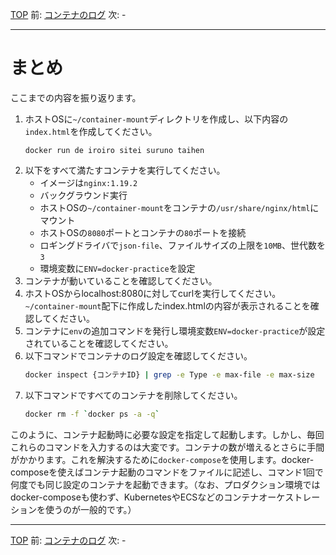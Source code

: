[TOP](../README.md) 
前: [コンテナのログ](./container-log.md)
次: -

---

# まとめ

ここまでの内容を振り返ります。

1. ホストOSに``~/container-mount``ディレクトリを作成し、以下内容の``index.html``を作成してください。
   ``` 
   docker run de iroiro sitei suruno taihen
   ```
2. 以下をすべて満たすコンテナを実行してください。
      - イメージは``nginx:1.19.2``
   - バックグラウンド実行
   - ホストOSの``~/container-mount``をコンテナの``/usr/share/nginx/html``にマウント
   - ホストOSの``8080``ポートとコンテナの``80``ポートを接続
   - ロギングドライバで``json-file``、ファイルサイズの上限を``10MB``、世代数を``3``
   - 環境変数に``ENV=docker-practice``を設定
3. コンテナが動いていることを確認してください。
4. ホストOSからlocalhost:8080に対してcurlを実行してください。``~/container-mount``配下に作成したindex.htmlの内容が表示されることを確認してください。
5. コンテナに``env``の追加コマンドを発行し環境変数``ENV=docker-practice``が設定されていることを確認してください。
6. 以下コマンドでコンテナのログ設定を確認してください。
   ``` sh
   docker inspect {コンテナID} | grep -e Type -e max-file -e max-size
   ```
7. 以下コマンドですべてのコンテナを削除してください。
    ``` sh
    docker rm -f `docker ps -a -q`
    ```

このように、コンテナ起動時に必要な設定を指定して起動します。しかし、毎回これらのコマンドを入力するのは大変です。コンテナの数が増えるとさらに手間がかかります。これを解決するために``docker-compose``を使用します。docker-composeを使えばコンテナ起動のコマンドをファイルに記述し、コマンド1回で何度でも同じ設定のコンテナを起動できます。（なお、プロダクション環境ではdocker-composeも使わず、KubernetesやECSなどのコンテナオーケストレーションを使うのが一般的です。）

---

[TOP](../README.md) 
前: [コンテナのログ](./container-log.md)
次: -
